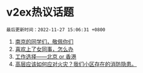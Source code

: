 # v2ex热议话题

`最后更新时间：2022-11-27 15:06:31 +0800`

1. [南京的同学们，敬佩你们](https://www.v2ex.com/t/898186)
1. [喜欢上了女同事，怎么办](https://www.v2ex.com/t/898176)
1. [工作选择——北京 or 香港](https://www.v2ex.com/t/898159)
1. [高层应该如何应对火灾？我们小区存在的消防隐患。](https://www.v2ex.com/t/898093)


